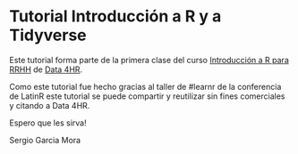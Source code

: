 # Tutorial Introducción a R y a Tidyverse

Este tutorial forma parte de la primera clase del curso [Introducción a R para RRHH](https://data-4hr.com/capacitacion/curso-introduccion-r-para-rrhh/) de [Data 4HR](https://data-4hr.com).

Como este tutorial fue hecho gracias al taller de #learnr de la conferencia de LatinR este tutorial se puede compartir y reutilizar sin fines comerciales y citando a Data 4HR.

Espero que les sirva!

Sergio Garcia Mora
